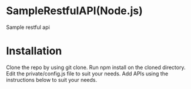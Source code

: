 # SampleRestfulAPI(Node.js)
Sample restful api

# Installation
Clone the repo by using git clone.
Run npm install on the cloned directory.
Edit the private/config.js file to suit your needs.
Add APIs using the instructions below to suit your needs.
